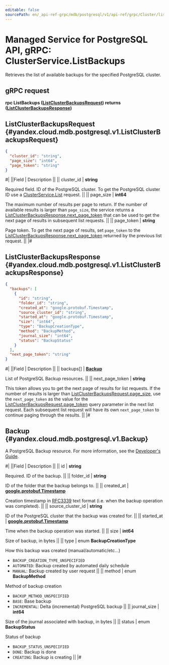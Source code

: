 ```yaml
---
editable: false
sourcePath: en/_api-ref-grpc/mdb/postgresql/v1/api-ref/grpc/Cluster/listBackups.md
---
```


# Managed Service for PostgreSQL API, gRPC: ClusterService.ListBackups

Retrieves the list of available backups for the specified PostgreSQL cluster.

## gRPC request

**rpc ListBackups ([ListClusterBackupsRequest](#yandex.cloud.mdb.postgresql.v1.ListClusterBackupsRequest)) returns ([ListClusterBackupsResponse](#yandex.cloud.mdb.postgresql.v1.ListClusterBackupsResponse))**

## ListClusterBackupsRequest {#yandex.cloud.mdb.postgresql.v1.ListClusterBackupsRequest}

```json
{
  "cluster_id": "string",
  "page_size": "int64",
  "page_token": "string"
}
```

#|
||Field | Description ||
|| cluster_id | **string**

Required field. ID of the PostgreSQL cluster.
To get the PostgreSQL cluster ID use a [ClusterService.List](/docs/managed-postgresql/api-ref/grpc/Cluster/list#List) request. ||
|| page_size | **int64**

The maximum number of results per page to return. If the number of available
results is larger than `page_size`, the service returns a [ListClusterBackupsResponse.next_page_token](#yandex.cloud.mdb.postgresql.v1.ListClusterBackupsResponse)
that can be used to get the next page of results in subsequent list requests. ||
|| page_token | **string**

Page token.  To get the next page of results, set `page_token` to the [ListClusterBackupsResponse.next_page_token](#yandex.cloud.mdb.postgresql.v1.ListClusterBackupsResponse)
returned by the previous list request. ||
|#

## ListClusterBackupsResponse {#yandex.cloud.mdb.postgresql.v1.ListClusterBackupsResponse}

```json
{
  "backups": [
    {
      "id": "string",
      "folder_id": "string",
      "created_at": "google.protobuf.Timestamp",
      "source_cluster_id": "string",
      "started_at": "google.protobuf.Timestamp",
      "size": "int64",
      "type": "BackupCreationType",
      "method": "BackupMethod",
      "journal_size": "int64",
      "status": "BackupStatus"
    }
  ],
  "next_page_token": "string"
}
```

#|
||Field | Description ||
|| backups[] | **[Backup](#yandex.cloud.mdb.postgresql.v1.Backup)**

List of PostgreSQL Backup resources. ||
|| next_page_token | **string**

This token allows you to get the next page of results for list requests. If the number of results
is larger than [ListClusterBackupsRequest.page_size](#yandex.cloud.mdb.postgresql.v1.ListClusterBackupsRequest), use the `next_page_token` as the value
for the [ListClusterBackupsRequest.page_token](#yandex.cloud.mdb.postgresql.v1.ListClusterBackupsRequest) query parameter in the next list request.
Each subsequent list request will have its own `next_page_token` to continue paging through the results. ||
|#

## Backup {#yandex.cloud.mdb.postgresql.v1.Backup}

A PostgreSQL Backup resource. For more information, see
the [Developer's Guide](/docs/managed-postgresql/concepts/backup).

#|
||Field | Description ||
|| id | **string**

Required. ID of the backup. ||
|| folder_id | **string**

ID of the folder that the backup belongs to. ||
|| created_at | **[google.protobuf.Timestamp](https://developers.google.com/protocol-buffers/docs/reference/google.protobuf#timestamp)**

Creation timestamp in [RFC3339](https://www.ietf.org/rfc/rfc3339.txt) text format
(i.e. when the backup operation was completed). ||
|| source_cluster_id | **string**

ID of the PostgreSQL cluster that the backup was created for. ||
|| started_at | **[google.protobuf.Timestamp](https://developers.google.com/protocol-buffers/docs/reference/google.protobuf#timestamp)**

Time when the backup operation was started. ||
|| size | **int64**

Size of backup, in bytes ||
|| type | enum **BackupCreationType**

How this backup was created (manual/automatic/etc...)

- `BACKUP_CREATION_TYPE_UNSPECIFIED`
- `AUTOMATED`: Backup created by automated daily schedule
- `MANUAL`: Backup created by user request ||
|| method | enum **BackupMethod**

Method of backup creation

- `BACKUP_METHOD_UNSPECIFIED`
- `BASE`: Base backup
- `INCREMENTAL`: Delta (incremental) PostgreSQL backup ||
|| journal_size | **int64**

Size of the journal associated with backup, in bytes ||
|| status | enum **BackupStatus**

Status of backup

- `BACKUP_STATUS_UNSPECIFIED`
- `DONE`: Backup is done
- `CREATING`: Backup is creating ||
|#